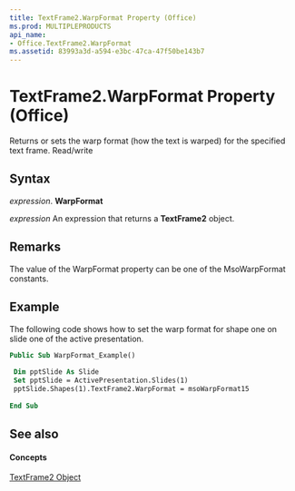 ```yaml
---
title: TextFrame2.WarpFormat Property (Office)
ms.prod: MULTIPLEPRODUCTS
api_name:
- Office.TextFrame2.WarpFormat
ms.assetid: 83993a3d-a594-e3bc-47ca-47f50be143b7
---
```



# TextFrame2.WarpFormat Property (Office)

Returns or sets the warp format (how the text is warped) for the specified text frame. Read/write


## Syntax

 _expression_. **WarpFormat**

 _expression_ An expression that returns a **TextFrame2** object.


## Remarks

The value of the WarpFormat property can be one of the MsoWarpFormat constants.


## Example

The following code shows how to set the warp format for shape one on slide one of the active presentation.


```vb
Public Sub WarpFormat_Example() 
 
 Dim pptSlide As Slide 
 Set pptSlide = ActivePresentation.Slides(1) 
 pptSlide.Shapes(1).TextFrame2.WarpFormat = msoWarpFormat15 
 
End Sub
```


## See also


#### Concepts


[TextFrame2 Object](textframe2-object-office.md)

